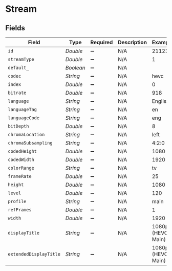 # Stream


## Fields

| Field                  | Type                   | Required               | Description            | Example                |
| ---------------------- | ---------------------- | ---------------------- | ---------------------- | ---------------------- |
| `id`                   | *Double*               | :heavy_minus_sign:     | N/A                    | 211234                 |
| `streamType`           | *Double*               | :heavy_minus_sign:     | N/A                    | 1                      |
| `default_`             | *Boolean*              | :heavy_minus_sign:     | N/A                    |                        |
| `codec`                | *String*               | :heavy_minus_sign:     | N/A                    | hevc                   |
| `index`                | *Double*               | :heavy_minus_sign:     | N/A                    | 0                      |
| `bitrate`              | *Double*               | :heavy_minus_sign:     | N/A                    | 918                    |
| `language`             | *String*               | :heavy_minus_sign:     | N/A                    | English                |
| `languageTag`          | *String*               | :heavy_minus_sign:     | N/A                    | en                     |
| `languageCode`         | *String*               | :heavy_minus_sign:     | N/A                    | eng                    |
| `bitDepth`             | *Double*               | :heavy_minus_sign:     | N/A                    | 8                      |
| `chromaLocation`       | *String*               | :heavy_minus_sign:     | N/A                    | left                   |
| `chromaSubsampling`    | *String*               | :heavy_minus_sign:     | N/A                    | 4:2:0                  |
| `codedHeight`          | *Double*               | :heavy_minus_sign:     | N/A                    | 1080                   |
| `codedWidth`           | *Double*               | :heavy_minus_sign:     | N/A                    | 1920                   |
| `colorRange`           | *String*               | :heavy_minus_sign:     | N/A                    | tv                     |
| `frameRate`            | *Double*               | :heavy_minus_sign:     | N/A                    | 25                     |
| `height`               | *Double*               | :heavy_minus_sign:     | N/A                    | 1080                   |
| `level`                | *Double*               | :heavy_minus_sign:     | N/A                    | 120                    |
| `profile`              | *String*               | :heavy_minus_sign:     | N/A                    | main                   |
| `refFrames`            | *Double*               | :heavy_minus_sign:     | N/A                    | 1                      |
| `width`                | *Double*               | :heavy_minus_sign:     | N/A                    | 1920                   |
| `displayTitle`         | *String*               | :heavy_minus_sign:     | N/A                    | 1080p (HEVC Main)      |
| `extendedDisplayTitle` | *String*               | :heavy_minus_sign:     | N/A                    | 1080p (HEVC Main)      |